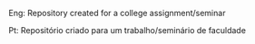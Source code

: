 Eng: Repository created for a college assignment/seminar

Pt: Repositório criado para um trabalho/seminário de faculdade
